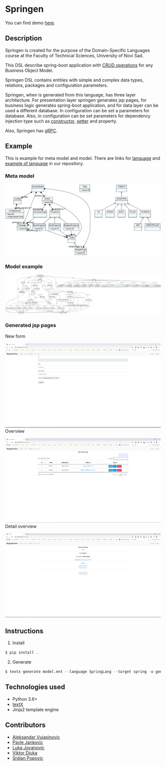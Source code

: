 #  Springen
You can find demo [here](https://youtu.be/IGTRRLgFVmo).
## Description
Springen is created for the purpose of the Domain-Specific Languages course at the Faculty of Technical Sciences, University of Novi Sad.

This DSL describe spring-boot application with [CRUD operations](https://en.wikipedia.org/wiki/Create,_read,_update_and_delete) for any Business Object Model.

Springen DSL contains entities with simple and complex data types, relations, packages and configuration parameters. 

Springen, when is generated from this language, has three layer architecture. For presentation layer springen generates jsp pages, for business logic generates spring-boot application, and for data layer can be used a different database. In configuration can be set a parameters for database. Also, in configuration can be set parameters for dependency injection type such as [constructor](https://www.baeldung.com/constructor-injection-in-spring), [setter](https://www.javatpoint.com/spring-tutorial-dependency-injection-by-setter-method) and property.

Also, Springen has [gRPC](https://grpc.io/).

## Example

This is example for meta model and model.
There are links for [language](https://github.com/vujasinovic/springen/blob/development/meta/entity.tx) and [example of language](https://github.com/vujasinovic/springen/blob/development/model/model.ent) in our repository.

### Meta model

![Image of meta model](https://github.com/vujasinovic/springen/blob/import/images/metamodel.svg)

### Model example

![image of model](https://github.com/vujasinovic/springen/blob/import/images/model_example.svg)

### Generated jsp pages

New form

![image of new form](https://github.com/vujasinovic/springen/blob/import/images/new_form.PNG)
Overview

![image of overview_all](https://github.com/vujasinovic/springen/blob/import/images/overview_all.PNG)
Detail overview

![image of overview_single](https://github.com/vujasinovic/springen/blob/import/images/overview_single.PNG)

## Instructions

1. Install 

```python
$ pip install .
```

2. Generate

```python
$ textx generate model.ent --language SpringLang --target spring -o generated_app
```
## Technologies used
* Python 3.6+
* [textX](https://textx.github.io/textX/stable/)
* Jinja2 template engine

## Contributors
* [Aleksandar Vujasinovic](https://github.com/vujasinovic)
* [Pavle Jankovic](https://github.com/pavle-j4nk)
* [Luka Jovanovic](https://github.com/lukajvnv)
* [Viktor Djuka](https://github.com/djuka10)
* [Srdjan Popovic](https://github.com/srdjan14)
